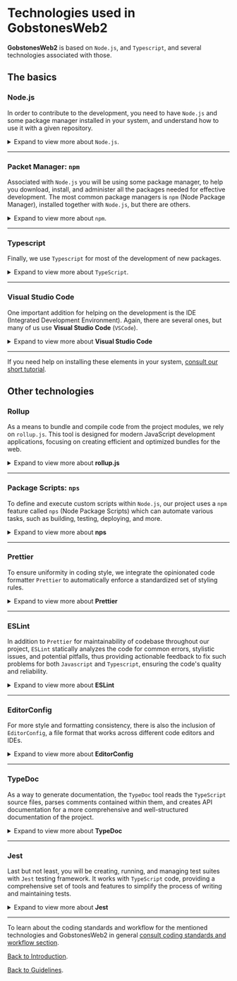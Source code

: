 # Technologies used in **GobstonesWeb2**

**GobstonesWeb2** is based on `Node.js`, and `Typescript`, and several technologies associated with those.

## The basics

<!--- ------- --->
<!--- Node.js --->
<!--- ------- --->

### Node.js
In order to contribute to the development, you need to have `Node.js` and some package manager installed in your system, and understand how to use it with a given repository.
<details>
<summary>Expand to view more about <code>Node.js</code>.</summary>
 
If you want to know more on `Node.js` there are a lot of good books and tutorials on it.
A good starting point to know the basics on `Node.js` is [`nodejs.org`](https://nodejs.org/en/about/).
</details>

---

<!--- ------- --->
<!---   npm   --->
<!--- ------- --->

### Packet Manager: `npm`
Associated with `Node.js` you will be using some package manager, to help you download, install, and administer all the packages needed for effective development.
The most common package managers is `npm` (Node Package Manager), installed together with `Node.js`, but there are others.
<details>
<summary>Expand to view more about <code>npm</code>.</summary>

A good starting point to know the basics on `npm` is [`npmjs.com`](https://docs.npmjs.com/about-npm).
</details>

---

<!--- ---------- --->
<!--- Typescript --->
<!--- ---------- --->

### Typescript
Finally, we use `Typescript` for most of the development of new packages.
<details>
<summary>Expand to view more about <code>TypeScript</code>.</summary>

`Typescript` is a programming language based on `Javascript`, with the addition of types, thus
providing a type error detection mechanism.
A good starting point to know the basics on `Typescript` is [`typescriptlang.org`](https://www.typescriptlang.org/docs/).
</details>

---

<!--- ------- --->
<!---   VSC   --->
<!--- ------- --->

### Visual Studio Code
One important addition for helping on the development is the IDE (Integrated Development Environment).
Again, there are several ones, but many of us use **Visual Studio Code** (`VSCode`).
<details>
<summary>Expand to view more about <b>Visual Studio Code</b></summary>

A good starting point to know the basics on `VSCode` is [`code.visualstudio.com`](https://code.visualstudio.com/docs).
</details>

---

<!--- --------------------- --->
<!--- Installation tutorial --->
<!--- --------------------- --->
If you need help on installing these elements in your system, [consult our short tutorial](./installation-tutorial.md).

## Other technologies

<!--- ---------- --->
<!---   Rollup   --->
<!--- ---------- --->

### Rollup
As a means to bundle and compile code from the project modules, we rely on `rollup.js`.  This tool is designed for modern JavaScript development applications, focusing on creating efficient and optimized bundles for the web.
<details>
<summary>Expand to view more about <b>rollup.js</b></summary>

A good starting point to know the basics on `rollup.js` is [`rollupjs.org`](https://rollupjs.org/).
</details>

---

<!--- ---------- --->
<!---     nps    --->
<!--- ---------- --->

### Package Scripts: `nps`
To define and execute custom scripts within `Node.js`, our project uses a `npm` feature called `nps` (Node Package Scripts) which can automate various tasks, such as building, testing, deploying, and more.
<details>
<summary>Expand to view more about <b>nps</b></summary>

A good starting point to know the basics on `nps` is [`npmjs.com`](https://www.npmjs.com/package/nps).
</details>

---

<!--- ---------- --->
<!---  Prettier  --->
<!--- ---------- --->

### Prettier
To ensure uniformity in coding style, we integrate the opinionated code formatter `Prettier` to automatically enforce a  standardized set of styling rules.
<details>
<summary>Expand to view more about <b>Prettier</b></summary>

A good starting point to know the basics on `Prettier` is [`prettier.io`](https://prettier.io/).
</details>

---

<!--- ---------- --->
<!---   ESLint   --->
<!--- ---------- --->

### ESLint
In addition to `Prettier` for maintainability of codebase  throughout our project, `ESLint` statically analyzes the code for common errors, stylistic issues, and potential pitfalls, thus providing actionable feedback to fix such problems for both `Javascript` and `Typescript`, ensuring the code's quality and reliability.
<details>
<summary>Expand to view more about <b>ESLint</b></summary>

A good starting point to know the basics on `ESLint` is [`eslint.org`](https://eslint.org/).
</details>

---

<!--- ------------ --->
<!--- EditorConfig --->
<!--- ------------ --->

### EditorConfig
For more style and formatting consistency, there is also the inclusion of `EditorConfig`, a file format that works across different code editors and IDEs.
<details>
<summary>Expand to view more about <b>EditorConfig</b></summary>

A good starting point to know the basics on `EditorConfig` is [`editorconfig.org`](https://editorconfig.org/).
</details>

---

<!--- ---------- --->
<!---  TypeDoc   --->
<!--- ---------- --->

### TypeDoc
As a way to generate documentation, the `TypeDoc` tool reads the `TypeScript` source files, parses comments contained within them, and creates API documentation for a more comprehensive and well-structured documentation of the project.
<details>
<summary>Expand to view more about <b>TypeDoc</b></summary>

A good starting point to know the basics on `TypeDoc` is [`typedoc.org`](https://typedoc.org/guides/overview/).
</details>

---

<!--- ---------- --->
<!---    Jest    --->
<!--- ---------- --->

### Jest
Last but not least, you will be creating, running, and managing test suites with `Jest` testing framework. It works with `TypeScript` code, providing a comprehensive set of tools and features to simplify the process of writing and maintaining tests.
<details>
<summary>Expand to view more about <b>Jest</b></summary>

A good starting point to know the basics on `Jest` is [`jestjs.io`](https://jestjs.io/).
</details>

---

<!--- ------------------ --->
<!---   Code Standards   --->
<!--- ------------------ --->
To learn about the coding standards and workflow for the mentioned technologies and GobstonesWeb2 in general [consult coding standards and workflow section](../coding-standards/coding-standards.md).

[Back to Introduction](../introduction.md).

[Back to Guidelines](../../README.md).